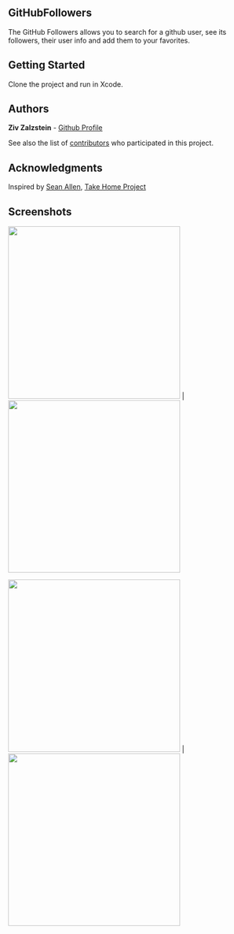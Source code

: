 ## GitHubFollowers 

The GitHub Followers allows you to search for a github user, see its followers, their user info and add them to your favorites.

## Getting Started

Clone the project and run in Xcode.

## Authors

**Ziv Zalzstein** - [Github Profile](https://github.com/zivz)

See also the list of [contributors](https://github.com/your/project/contributors) who participated in this project.

## Acknowledgments

Inspired by [Sean Allen](https://github.com/seanallen0400), [Take Home Project](https://seanallen.teachable.com/)

## Screenshots

<img src="https://user-images.githubusercontent.com/6517225/74361191-2276c700-4dcf-11ea-99cb-b1cf769bb540.png" width="350"> |  <img src="https://user-images.githubusercontent.com/6517225/74361213-2c98c580-4dcf-11ea-8f90-3fddca8e3e8e.png" width="350">

<img src="https://user-images.githubusercontent.com/6517225/74361260-46d2a380-4dcf-11ea-9476-f7e28baceae9.png" width="350"> |  <img src="https://user-images.githubusercontent.com/6517225/74361251-42a68600-4dcf-11ea-85f4-a44169619827.png" width="350">

